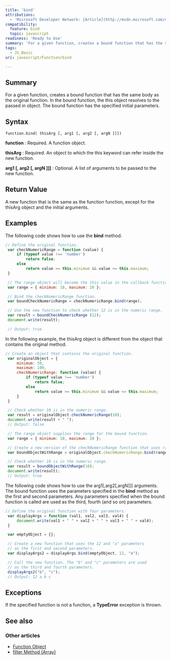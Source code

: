 ```yaml
---
title: 'bind'
attributions:
  - 'Microsoft Developer Network: [Article](http://msdn.microsoft.com/en-us/library/ie/ff841995(v=vs.94).aspx)'
compatibility:
  feature: bind
  topic: javascript
readiness: 'Ready to Use'
summary: 'For a given function, creates a bound function that has the same body as the original function. In the bound function, the this object resolves to the passed in object. The bound function has the specified initial parameters.'
tags:
  - JS_Basic
uri: javascript/Function/bind

---
```

## Summary

For a given function, creates a bound function that has the same body as the original function. In the bound function, the this object resolves to the passed in object. The bound function has the specified initial parameters.

## Syntax

    function.bind( thisArg [, arg1 [, arg2 [, argN ]]])

**function**
:   Required. A function object.

**thisArg**
:   Required. An object to which the this keyword can refer inside the new function.

**arg1 [, arg2 [, argN ]]]**
:   Optional. A list of arguments to be passed to the new function.

## Return Value

A new function that is the same as the function function, except for the thisArg object and the initial arguments.

## Examples

The following code shows how to use the **bind** method.

``` js
// Define the original function.
 var checkNumericRange = function (value) {
     if (typeof value !== 'number')
         return false;
     else
         return value >= this.minimum && value <= this.maximum;
 }

 // The range object will become the this value in the callback function.
 var range = { minimum: 10, maximum: 20 };

 // Bind the checkNumericRange function.
 var boundCheckNumericRange = checkNumericRange.bind(range);

 // Use the new function to check whether 12 is in the numeric range.
 var result = boundCheckNumericRange (12);
 document.write(result);

 // Output: true
```

In the following example, the thisArg object is different from the object that contains the original method.

``` js
// Create an object that contains the original function.
 var originalObject = {
     minimum: 50,
     maximum: 100,
     checkNumericRange: function (value) {
         if (typeof value !== 'number')
             return false;
         else
             return value >= this.minimum && value <= this.maximum;
     }
 }

 // Check whether 10 is in the numeric range.
 var result = originalObject.checkNumericRange(10);
 document.write(result + " ");
 // Output: false

 // The range object supplies the range for the bound function.
 var range = { minimum: 10, maximum: 20 };

 // Create a new version of the checkNumericRange function that uses range.
 var boundObjectWithRange = originalObject.checkNumericRange.bind(range);

 // Check whether 10 is in the numeric range.
 var result = boundObjectWithRange(10);
 document.write(result);
 // Output: true
```

The following code shows how to use the arg1[,arg2[,argN]]] arguments. The bound function uses the parameters specified in the **bind** method as the first and second parameters. Any parameters specified when the bound function is called are used as the third, fourth (and so on) parameters.

``` js
// Define the original function with four parameters.
 var displayArgs = function (val1, val2, val3, val4) {
     document.write(val1 + " " + val2 + " " + val3 + " " + val4);
 }

 var emptyObject = {};

 // Create a new function that uses the 12 and "a" parameters
 // as the first and second parameters.
 var displayArgs2 = displayArgs.bind(emptyObject, 12, "a");

 // Call the new function. The "b" and "c" parameters are used
 // as the third and fourth parameters.
 displayArgs2("b", "c");
 // Output: 12 a b c
```

## Exceptions

If the specified function is not a function, a **TypeError** exception is thrown.

## See also

### Other articles

-   [Function Object](/javascript/Function)
-   [filter Method (Array)](/javascript/Array/filter)

